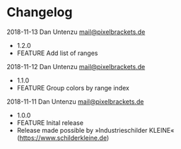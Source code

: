 Changelog
=========

2018-11-13 Dan Untenzu <mail@pixelbrackets.de>

  * 1.2.0
  * FEATURE Add list of ranges

2018-11-12 Dan Untenzu <mail@pixelbrackets.de>

  * 1.1.0
  * FEATURE Group colors by range index

2018-11-11 Dan Untenzu <mail@pixelbrackets.de>

  * 1.0.0
  * FEATURE Inital release
  * Release made possible by »Industrieschilder KLEINE« (https://www.schilderkleine.de)
